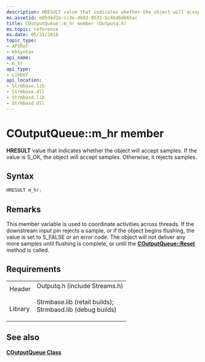 ```yaml
---
description: HRESULT value that indicates whether the object will accept samples. If the value is S\_OK, the object will accept samples. Otherwise, it rejects samples.
ms.assetid: e05d4d2e-cc3e-4b83-8531-bc4bd6d665ac
title: COutputQueue::m_hr member (Outputq.h)
ms.topic: reference
ms.date: 05/31/2018
topic_type: 
- APIRef
- kbSyntax
api_name: 
- m_hr
api_type: 
- LibDef
api_location: 
- Strmbase.lib
- Strmbase.dll
- Strmbasd.lib
- Strmbasd.dll
---
```


# COutputQueue::m\_hr member

**HRESULT** value that indicates whether the object will accept samples. If the value is S\_OK, the object will accept samples. Otherwise, it rejects samples.

## Syntax


```C++
HRESULT m_hr;
```



## Remarks

This member variable is used to coordinate activities across threads. If the downstream input pin rejects a sample, or if the object begins flushing, the value is set to S\_FALSE or an error code. The object will not deliver any more samples until flushing is complete, or until the [**COutputQueue::Reset**](coutputqueue-reset.md) method is called.

## Requirements



|                    |                                                                                                                                                                                            |
|--------------------|--------------------------------------------------------------------------------------------------------------------------------------------------------------------------------------------|
| Header<br/>  | <dl> <dt>Outputq.h (include Streams.h)</dt> </dl>                                                                                   |
| Library<br/> | <dl> <dt>Strmbase.lib (retail builds); </dt> <dt>Strmbasd.lib (debug builds)</dt> </dl> |



## See also

<dl> <dt>

[**COutputQueue Class**](coutputqueue.md)
</dt> </dl>

 

 




